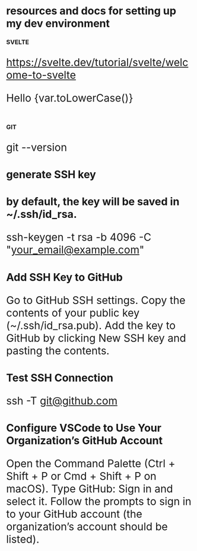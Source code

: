 # resources and docs for setting up my dev environment

### SVELTE

https://svelte.dev/tutorial/svelte/welcome-to-svelte

<script>
	import Nested from 
	let var='Variable';
	let src="./image.jpg';
</script>
<p>Hello {var.toLowerCase()}</p>
<img {src} />
<style> p { font-size: 2em; } </style>


### GIT

git --version

# generate SSH key
# by default, the key will be saved in ~/.ssh/id_rsa.

ssh-keygen -t rsa -b 4096 -C "your_email@example.com"

# Add SSH Key to GitHub

Go to GitHub SSH settings.
Copy the contents of your public key (~/.ssh/id_rsa.pub).
Add the key to GitHub by clicking New SSH key and pasting the contents.

# Test SSH Connection

ssh -T git@github.com

# Configure VSCode to Use Your Organization’s GitHub Account

Open the Command Palette (Ctrl + Shift + P or Cmd + Shift + P on macOS).
Type GitHub: Sign in and select it.
Follow the prompts to sign in to your GitHub account (the organization’s account should be listed).